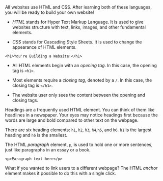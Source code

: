 All websites use HTML and CSS. After learning both of these languages, you will be ready to build your own website!

* _HTML_ stands for Hyper Text Markup Language. It is used to give websites structure with text, links, images, and other fundamental elements.

* _CSS_ stands for Cascading Style Sheets. It is used to change the appearance of HTML elements.


```
<h1>You're Building a Website!</h1>
```

* All HTML elements begin with an _opening tag_. In this case, the opening tag is `<h1>`.

* Most elements require a _closing tag_, denoted by a `/`. In this case, the closing tag is `</h1>`.

* The website user only sees the content between the opening and closing tags.


Headings are a frequently used HTML element. You can think of them like headlines in a newspaper. Your eyes may notice headings first because the words are large and bold compared to other text on the webpage.

There are six heading elements: `h1`, `h2`, `h3`, `h4`,`h5`, and `h6`. `h1` is the largest heading and `h6` is the smallest.

The HTML _paragraph_ element, `p`, is used to hold one or more sentences, just like paragraphs in an essay or a book.

```
<p>Paragraph text here</p>
```



What if you wanted to link users to a different webpage? The HTML _anchor_ element makes it possible to do this with a single click.


